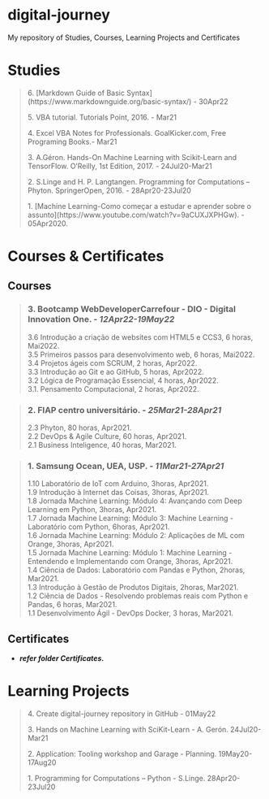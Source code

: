 # digital-journey

My repository of Studies, Courses, Learning Projects  and Certificates

# Studies	
>
> <p>6. [Markdown Guide of Basic Syntax](https://www.markdownguide.org/basic-syntax/) - 30Apr22<br>  
> <p>5. VBA tutorial. Tutorials Point, 2016. - Mar21<br>  
> <p>4. Excel VBA Notes for Professionals. GoalKicker.com, Free Programing Books.- Mar21<br>  
> <p>3. A.Géron. Hands-On Machine Learning with Scikit-Learn and TensorFlow. O’Reilly, 1st Edition, 2017. - 24Jul20-Mar21<br>  
> <p>2. S.Linge and H. P. Langtangen. Programming for Computations – Phyton. SpringerOpen, 2016. - 28Apr20-23Jul20<br>  
> <p>1. [Machine Learning-Como começar a estudar e aprender sobre o assunto](https://www.youtube.com/watch?v=9aCUXJXPHGw). - 05Apr2020.</p>  
	
# Courses & Certificates
		
## Courses

> ### **3. Bootcamp WebDeveloperCarrefour - DIO - Digital Innovation One.** ***- 12Apr22-19May22***  	
>
> 3.6 Introdução a criação de websites com HTML5 e CCS3, 6 horas, Mai2022.  
> 3.5 Primeiros passos para desenvolvimento web, 6 horas, Mai2022.  
> 3.4 Projetos ágeis com SCRUM, 2 horas, Apr2022.  
> 3.3 Introdução ao Git e ao GitHub, 5 horas, Apr2022.  
> 3.2 Lógica de Programação Essencial, 4 horas, Apr2022.  
> 3.1. Pensamento Computacional, 2 horas, Apr2022.  

> ### **2. FIAP centro universitário.** ***- 25Mar21-28Apr21***	
>
> 2.3 Phyton, 80 horas, Apr2021.  
> 2.2 DevOps & Agile Culture, 60 horas, Apr2021.  
> 2.1 Business Inteligence, 40 horas, Mar2021.  

> ### **1. Samsung Ocean, UEA, USP.** ***- 11Mar21-27Apr21***	
>
> 1.10 Laboratório de IoT com Arduino, 3horas, Apr2021.  
> 1.9 Introdução à Internet das Coisas, 3horas, Apr2021.  
> 1.8 Jornada Machine Learning: Módulo 4: Avançando com Deep Learning em Python, 3horas, Apr2021.  
> 1.7 Jornada Machine Learning: Módulo 3: Machine Learning - Laboratório com Python, 6horas, Apr2021.  
> 1.6 Jornada Machine Learning: Módulo 2: Aplicações de ML com Orange, 3horas, Apr2021.  
> 1.5 Jornada Machine Learning: Módulo 1: Machine Learning - Entendendo e Implementando com Orange, 3horas, Apr2021.  
> 1.4 Ciência de Dados: Laboratório com Pandas e Python, 2horas, Mar2021.  
> 1.3 Introdução à Gestão de Produtos Digitais, 2horas, Mar2021.  
> 1.2 Ciência de Dados - Resolvendo problemas reais com Python e Pandas, 6 horas, Mar2021.  
> 1.1 Desenvolvimento Ágil - DevOps Docker, 3 horas, Mar2021.  
	
## Certificates

- ***refer folder Certificates.***
		
# Learning Projects
>
> <p>4. Create digital-journey repository in GitHub - 01May22<br>  
> <p>3. Hands on Machine Learning with SciKit-Learn - A. Gerón. 24Jul20-Mar21<br>  
> <p>2. Application: Tooling workshop and Garage - Planning. 19May20-17Aug20<br>  
> <p>1. Programming for Computations – Python - S.Linge. 28Apr20-23Jul20</p>  

